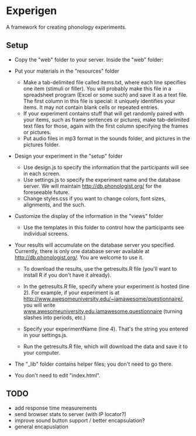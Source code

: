 # Experigen

A framework for creating phonology experiments.



## Setup

* Copy the "web" folder to your server. Inside the "web" folder:

* Put your materials in the "resources" folder
  - Make a tab-delimited file called items.txt, where each line specifies
    one item (stimuli or filler). You will probably make this file in a
    spreadsheet program (Excel or some such) and save it as a text file. The
    first column in this file is special:  it uniquely identifies your items.
    It may not contain blank cells or repeated entries.
  - If your experiment contains stuff that will get randomly paired with
    your items, such as frame sentences or pictures, make tab-delimited text
    files for those, again with the first column specifying the frames
    or pictures.
  - Put audio files in mp3 format in the sounds folder, and pictures in
    the pictures folder.

* Design your experiment in the "setup" folder

  - Use design.js to specify the information that the participants will see
    in each screen. 
  - Use settings.js to specify the experiment name and the database
    server. We will maintain http://db.phonologist.org/ for the foreseeable
    future. 
  - Change styles.css if you want to change colors, font sizes, alignments,
    and the such.

* Customize the display of the information in the "views" folder

  - Use the templates in this folder to control how the participants
    see individual screens.

* Your results will accumulate on the database server you specified. Currently, there is only one database server available at http://db.phonologist.org/. You are welcome to use it.

  - To download the results, use the getresults.R file (you'll want to install R if you don't have it already). 

  - In the getresults.R file, specify where your experiment is hosted (line 2). For example, if your experiment is at
    http://www.awesomeuniversity.edu/~iamawesome/questionnaire/,
    you will write www.awesomeuniversity.edu.iamawesome.questionnaire (turning slashes into periods, etc.) 

  - Specify your experimentName (line 4). That's the string you entered in your settings.js.
  
  - Run the getresults.R file, which will download the data and save it to your computer.


* The "_lib" folder contains helper files; you don't need to go there. 

* You don't need to edit "index.html".

## TODO

* add response time measurements 
* send browser stats to server (with IP locator?)
* improve sound button support / better encapsulation?
* general encapuslation
